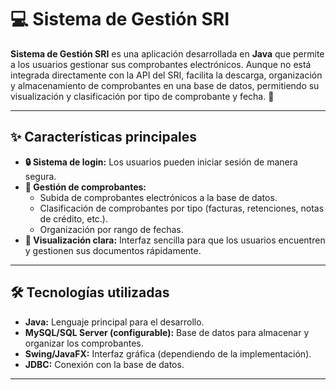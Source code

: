 # 💻 **Sistema de Gestión SRI**

**Sistema de Gestión SRI** es una aplicación desarrollada en **Java** que permite a los usuarios gestionar sus comprobantes electrónicos. Aunque no está integrada directamente con la API del SRI, facilita la descarga, organización y almacenamiento de comprobantes en una base de datos, permitiendo su visualización y clasificación por tipo de comprobante y fecha. 🚀  

---

## ✨ **Características principales**  
- **🔒 Sistema de login:** Los usuarios pueden iniciar sesión de manera segura.  
- **📂 Gestión de comprobantes:**  
  - Subida de comprobantes electrónicos a la base de datos.  
  - Clasificación de comprobantes por tipo (facturas, retenciones, notas de crédito, etc.).  
  - Organización por rango de fechas.  
- **📄 Visualización clara:** Interfaz sencilla para que los usuarios encuentren y gestionen sus documentos rápidamente.  

---

## 🛠️ **Tecnologías utilizadas**  
- **Java:** Lenguaje principal para el desarrollo.  
- **MySQL/SQL Server (configurable):** Base de datos para almacenar y organizar los comprobantes.  
- **Swing/JavaFX:** Interfaz gráfica (dependiendo de la implementación).  
- **JDBC:** Conexión con la base de datos.  

---

